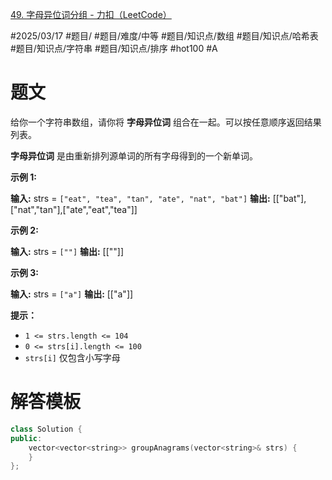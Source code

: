 [49. 字母异位词分组 - 力扣（LeetCode）](https://leetcode.cn/problems/group-anagrams/description/?envType=study-plan-v2&envId=top-100-liked)

#2025/03/17 #题目/ #题目/难度/中等 #题目/知识点/数组 #题目/知识点/哈希表 #题目/知识点/字符串 #题目/知识点/排序 #hot100 #A

# 题文

给你一个字符串数组，请你将 **字母异位词** 组合在一起。可以按任意顺序返回结果列表。

**字母异位词** 是由重新排列源单词的所有字母得到的一个新单词。

**示例 1:**

**输入:** strs = `["eat", "tea", "tan", "ate", "nat", "bat"]`
**输出:** [["bat"],["nat","tan"],["ate","eat","tea"]]

**示例 2:**

**输入:** strs = `[""]`
**输出:** [[""]]

**示例 3:**

**输入:** strs = `["a"]`
**输出:** [["a"]]

**提示：**

- `1 <= strs.length <= 104`
- `0 <= strs[i].length <= 100`
- `strs[i]` 仅包含小写字母

# 解答模板

```cpp
class Solution {
public:
    vector<vector<string>> groupAnagrams(vector<string>& strs) {
    }
};
```
